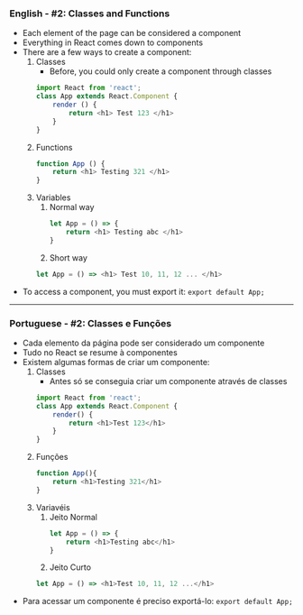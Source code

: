 ### English - #2: Classes and Functions
- Each element of the page can be considered a component
- Everything in React comes down to components
- There are a few ways to create a component:
    1. Classes
        - Before, you could only create a component through classes
        ```js
        import React from 'react';
        class App extends React.Component {
            render () {
                return <h1> Test 123 </h1>
            }
        }
        ```
     2. Functions
        ```js
        function App () {
            return <h1> Testing 321 </h1>
        }
        ```
    3. Variables
        1. Normal way
            ```js
            let App = () => {
                return <h1> Testing abc </h1>
            }
            ```
        2. Short way
        ```js
        let App = () => <h1> Test 10, 11, 12 ... </h1>
        ```
- To access a component, you must export it: `export default App;`

***

### Portuguese - #2: Classes e Funções
- Cada elemento da página pode ser considerado um componente
- Tudo no React se resume à componentes
- Existem algumas formas de criar um componente:
    1. Classes
        - Antes só se conseguia criar um componente através de classes
        ```js
        import React from 'react';
        class App extends React.Component {
            render() {
                return <h1>Test 123</h1>
            }
        }
        ```
    2. Funções
        ```js
        function App(){
            return <h1>Testing 321</h1>
        }
        ```
    3. Variavéis
        1. Jeito Normal
            ```js
            let App = () => {
                return <h1>Testing abc</h1>
            }
            ```
        2. Jeito Curto
        ```js
        let App = () => <h1>Test 10, 11, 12 ...</h1>
        ```
- Para acessar um componente é preciso exportá-lo: `export default App;`